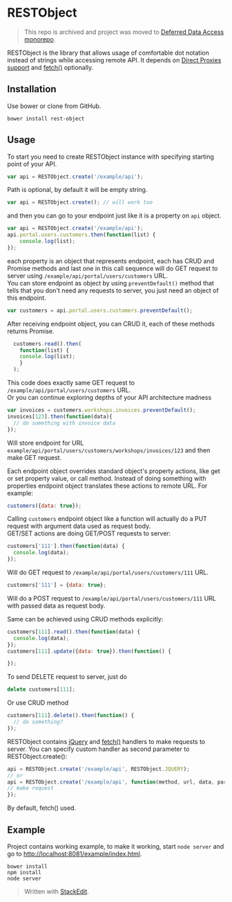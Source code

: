# RESTObject

> This repo is archived and project was moved to [Deferred Data Access monorepo](https://github.com/burdiuz/js-deferred-data-access/tree/master/packages/rest-object).

RESTObject is the library that allows usage of comfortable dot notation instead of strings while accessing remote API. It depends on [Direct Proxies support](http://caniuse.com/proxy) and [fetch()](http://caniuse.com/fetch) optionally.   

## Installation
Use bower or clone from GitHub.
```
bower install rest-object
```

## Usage
To start you need to create RESTObject instance with specifying starting point of your API.  
```javascript
var api = RESTObject.create('/example/api');
```
Path is optional, by default it will be empty string.  
```javascript
var api = RESTObject.create(); // will work too
```
and then you can go to your endpoint just like it is a property on `api` object.  
```javascript
var api = RESTObject.create('/example/api');
api.portal.users.customers.then(function(list) {
	console.log(list);
});
```
each property is an object that represents endpoint, each has CRUD and Promise methods and last one in this call sequence will do GET request to server using `/example/api/portal/users/customers` URL.  
You can store endpoint as object by using `preventDefault()` method that tells that you don't need any requests to server, you just need an object of this endpoint.   
```javascript
var customers = api.portal.users.customers.preventDefault();
```
After receiving endpoint object, you can CRUD it, each of these methods returns Promise.  
```javascript
  customers.read().then(
    function(list) {
    console.log(list);
    }
  );
```
This code does exactly same GET request to `/example/api/portal/users/customers` URL.  
Or you can continue exploring depths of your API architecture madness  
```javascript
var invoices = customers.workshops.invoices.preventDefault();
invoices[123].then(function(data){
  // do something with invoice data
});
```
Will store endpoint for URL `example/api/portal/users/customers/workshops/invoices/123` and then make GET request.  
  
Each endpoint object overrides standard object's property actions, like get or set property value, or call method. Instead of doing something with properties endpoint object translates these actions to remote URL. For example:  
```javascript
customers({data: true});
```
Calling `customers` endpoint object like a function will actually do a PUT request with argument data used as request body.  
GET/SET actions are doing GET/POST requests to server:  
```javascript
customers['111'].then(function(data) {
  console.log(data);
});
```
Will do GET request to `/example/api/portal/users/customers/111` URL.  
```javascript
customers['111'] = {data: true};
```
Will do a POST request to `/example/api/portal/users/customers/111` URL with passed data as request body.  
  
Same can be achieved using CRUD methods explicitly:  
```javascript
customers[111].read().then(function(data) {
  console.log(data);
});
customers[111].update({data: true}).then(function() {

});
```
To send DELETE request to server, just do  
```javascript
delete customers[111];
```
Or use CRUD method  
```javascript
customers[111].delete().then(function() {
  // do something?
});
```

RESTObject contains [jQuery](http://api.jquery.com/jquery.ajax/) and [fetch()](https://developer.mozilla.org/en-US/docs/Web/API/Fetch_API/Using_Fetch) handlers to make requests to server. You can specify custom handler as second parameter to RESTObject.create():
```javascript
api = RESTObject.create('/example/api', RESTObject.JQUERY);
// or 
api = RESTObject.create('/example/api', function(method, url, data, params, deferred) {
// make request
});
```
By default, fetch() used.

## Example  

Project contains working example, to make it working, start `node server` and go to [http://localhost:8081/example/index.html](http://localhost:8081/example/index.html).
```
bower install
npm install
node server
```




> Written with [StackEdit](https://stackedit.io/).
